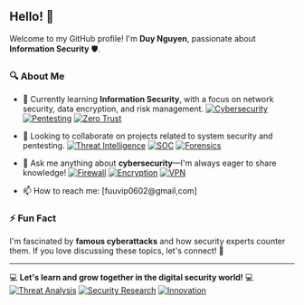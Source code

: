 ## Hello! 👋

Welcome to my GitHub profile! I'm **Duy Nguyen**, passionate about **Information Security** 🛡️.

### 🔍 About Me
- 🌱 Currently learning **Information Security**, with a focus on network security, data encryption, and risk management.
[![Cybersecurity](https://img.shields.io/badge/Cybersecurity-000000?style=flat&logo=security&logoColor=white)](#)
[![Pentesting](https://img.shields.io/badge/Pentesting-FF0000?style=flat&logo=hackerone&logoColor=white)](#)
[![Zero Trust](https://img.shields.io/badge/Zero%20Trust-4B0082?style=flat&logo=shield&logoColor=white)](#)

- 👯 Looking to collaborate on projects related to system security and pentesting.
[![Threat Intelligence](https://img.shields.io/badge/Threat%20Intelligence-1E90FF?style=flat&logo=ai&logoColor=white)](#)
[![SOC](https://img.shields.io/badge/SOC-228B22?style=flat&logo=security&logoColor=white)](#)
[![Forensics](https://img.shields.io/badge/Digital%20Forensics-8B0000?style=flat&logo=magnifying-glass&logoColor=white)](#)

- 💬 Ask me anything about **cybersecurity**—I'm always eager to share knowledge!
[![Firewall](https://img.shields.io/badge/Firewall-FF5733?style=flat&logo=firewall&logoColor=white)](#)
[![Encryption](https://img.shields.io/badge/Encryption-0077B5?style=flat&logo=lock&logoColor=white)](#)
[![VPN](https://img.shields.io/badge/VPN-008080?style=flat&logo=vpn&logoColor=white)](#)

- 📫 How to reach me: [fuuvip0602@gmail,com]

### ⚡ Fun Fact
I'm fascinated by **famous cyberattacks** and how security experts counter them. If you love discussing these topics, let's connect! 🚀

---

💻 **Let's learn and grow together in the digital security world!** 💻
[![Threat Analysis](https://img.shields.io/badge/Threat%20Analysis-FF8C00?style=flat&logo=ai&logoColor=white)](#)
[![Security Research](https://img.shields.io/badge/Security%20Research-4B0082?style=flat&logo=magnifying-glass&logoColor=white)](#)
[![Innovation](https://img.shields.io/badge/Innovation-008080?style=flat&logo=bulb&logoColor=white)](#)




